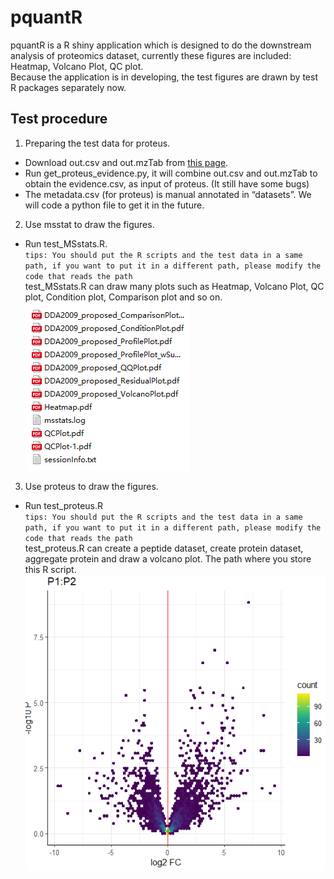 # pquantR
pquantR is a R shiny application which is designed to do the downstream analysis of proteomics dataset, currently these figures are included: Heatmap, Volcano Plot, QC plot.<br>
Because the application is in developing, the test figures are drawn by test R packages separately now.<br>
## Test procedure
1. Preparing the test data for proteus.<br>
* Download out.csv and out.mzTab from [this page](http://ftp.pride.ebi.ac.uk/pride/data/proteomes/RPXD012431.1/proteomics_lfq/).
* Run get_proteus_evidence.py, it will combine out.csv and out.mzTab to obtain the evidence.csv, as input of proteus. (It still have some bugs)
* The metadata.csv (for proteus) is manual annotated in “datasets”. We will code a python file to get it in the future.

2. Use msstat to draw the figures.
* Run test_MSstats.R.<br>
`tips: You should put the R scripts and the test data in a same path, if you want to put it in a different path, please modify the code that reads the path`<br>
test_MSstats.R can draw many plots such as Heatmap, Volcano Plot, QC plot, Condition plot, Comparison plot and so on.<br>
![](https://github.com/Douerww/pquantR/blob/main/image/MSstats_output.png)
3. Use proteus to draw the figures.
* Run test_proteus.R<br>
`tips: You should put the R scripts and the test data in a same path, if you want to put it in a different path, please modify the code that reads the path`<br>
test_proteus.R can create a peptide dataset, create protein dataset, aggregate protein and draw a volcano plot. The path where you store this R script.<br>
![](https://github.com/Douerww/pquantR/blob/main/image/proteus_output.png)

